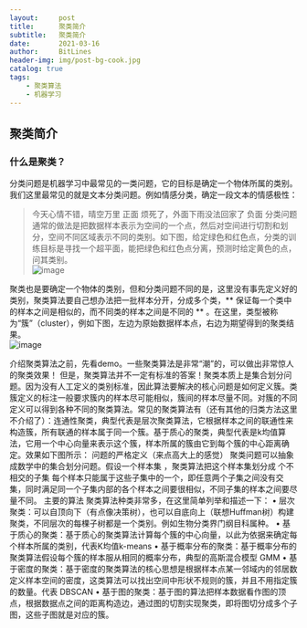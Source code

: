 ```yaml
---
layout:     post
title:      聚类简介
subtitle:   聚类简介
date:       2021-03-16
author:     BitLines
header-img: img/post-bg-cook.jpg
catalog: true
tags:
    - 聚类算法
    - 机器学习
---
```



## 聚类简介

### 什么是聚类？
分类问题是机器学习中最常见的一类问题，它的目标是确定一个物体所属的类别。我们这里最常见的就是文本分类问题。例如情感分类，确定一段文本的情感极性：
> 今天心情不错，晴空万里           正面
> 烦死了，外面下雨没法回家了        负面
分类问题通常的做法是把数据样本表示为空间的一个点，然后对空间进行切割和划分，空间不同区域表示不同的类别。如下图，给定绿色和红色点，分类的训练目标是寻找一个超平面，能把绿色和红色点分离，预测时给定黄色的点，问其类别。  
![image](https://user-images.githubusercontent.com/80689631/111261445-76e91780-865d-11eb-9110-9cf54f929b25.png)  

聚类也是要确定一个物体的类别，但和分类问题不同的是，这里没有事先定义好的类别，聚类算法要自己想办法把一批样本分开，分成多个类，** 保证每一个类中的样本之间是相似的，而不同类的样本之间是不同的 ** 。在这里，类型被称为“簇”（cluster），例如下图，左边为原始数据样本点，右边为期望得到的聚类结果。  
![image](https://user-images.githubusercontent.com/80689631/111261493-85373380-865d-11eb-91e2-e0c411cb0068.png)

介绍聚类算法之前，先看demo。一些聚类算法是非常“潮”的，可以做出非常惊人的聚类效果！
但是，聚类算法并不一定有标准的答案！聚类本质上是集合划分问题。因为没有人工定义的类别标准，因此算法要解决的核心问题是如何定义簇。类簇定义的标注一般要求簇内的样本尽可能相似，簇间的样本尽量不同。对簇的不同定义可以得到各种不同的聚类算法。常见的聚类算法有（还有其他的归类方法这里不介绍了）：连通性聚类，典型代表是层次聚类算法，它根据样本之间的联通性来构造簇，所有联通的样本属于同一个簇。基于质心的聚类，典型代表是k均值算法，它用一个中心向量来表示这个簇，样本所属的簇由它到每个簇的中心距离确定。效果如下图所示：
问题的严格定义（来点高大上的感觉）
聚类问题可以抽象成数学中的集合划分问题。假设一个样本集
，聚类算法把这个样本集划分成    个不相交的子集 
每个样本只能属于这些子集中的一个，即任意两个子集之间没有交集，同时满足同一个子集内部的各个样本之间要很相似，不同子集的样本之间要尽量不同。
主要的算法
聚类算法种类非常多，在这里简单列举和描述一下：
• 层次聚类：可以自顶向下（有点像决策树），也可以自底向上（联想Huffman树）构建聚类，不同层次的每棵子树都是一个类别。例如生物分类界门纲目科属种。
• 基于质心的聚类：基于质心的聚类算法计算每个簇的中心向量，以此为依据来确定每个样本所属的类别，代表K均值k-means
• 基于概率分布的聚类：基于概率分布的聚类算法假设每个簇的样本服从相同的概率分布，典型的高斯混合模型 GMM
• 基于密度的聚类：基于密度的聚类算法的核心思想是根据样本点某一邻域内的邻居数定义样本空间的密度，这类算法可以找出空间中形状不规则的簇，并且不用指定簇的数量。代表 DBSCAN
• 基于图的聚类：基于图的算法把样本数据看作图的顶点，根据数据点之间的距离构造边，通过图的切割实现聚类，即将图切分成多个子图，这些子图就是对应的簇。
